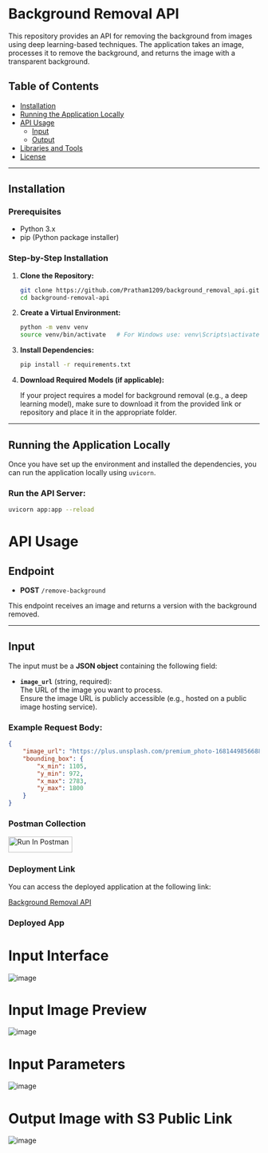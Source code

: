# Background Removal API

This repository provides an API for removing the background from images using deep learning-based techniques. The application takes an image, processes it to remove the background, and returns the image with a transparent background.

## Table of Contents

- [Installation](#installation)
- [Running the Application Locally](#running-the-application-locally)
- [API Usage](#api-usage)
  - [Input](#input)
  - [Output](#output)
- [Libraries and Tools](#libraries-and-tools)
- [License](#license)

---

## Installation

### Prerequisites

- Python 3.x
- pip (Python package installer)

### Step-by-Step Installation

1. **Clone the Repository:**

    ```bash
    git clone https://github.com/Pratham1209/background_removal_api.git
    cd background-removal-api
    ```

2. **Create a Virtual Environment:**

    ```bash
    python -m venv venv
    source venv/bin/activate   # For Windows use: venv\Scripts\activate
    ```

3. **Install Dependencies:**

    ```bash
    pip install -r requirements.txt
    ```

4. **Download Required Models (if applicable):**

    If your project requires a model for background removal (e.g., a deep learning model), make sure to download it from the provided link or repository and place it in the appropriate folder.

---

## Running the Application Locally

Once you have set up the environment and installed the dependencies, you can run the application locally using `uvicorn`.

### Run the API Server:

```bash
uvicorn app:app --reload

```

# API Usage

## Endpoint

- **POST** `/remove-background`

This endpoint receives an image and returns a version with the background removed.

---

## Input

The input must be a **JSON object** containing the following field:

- **`image_url`** (string, required):  
  The URL of the image you want to process.  
  Ensure the image URL is publicly accessible (e.g., hosted on a public image hosting service).

### Example Request Body:

```json
{
    "image_url": "https://plus.unsplash.com/premium_photo-1681449856688-2abd99ab5a73?q=80&w=2940&auto=format&fit=crop&ixlib=rb-4.0.3&ixid=M3wxMjA3fDB8MHxwaG90by1wYWdlfHx8fGVufDB8fHx8fA%3D%3D",
    "bounding_box": {
        "x_min": 1105,
        "y_min": 972,
        "x_max": 2783,
        "y_max": 1800
    }
}

```
### Postman Collection

[<img src="https://run.pstmn.io/button.svg" alt="Run In Postman" style="width: 128px; height: 32px;">](https://app.getpostman.com/run-collection/33785306-d16069c2-06a8-42eb-b135-6f8274c184de?action=collection%2Ffork&source=rip_markdown&collection-url=entityId%3D33785306-d16069c2-06a8-42eb-b135-6f8274c184de%26entityType%3Dcollection%26workspaceId%3D45dfb44a-9237-41be-9edd-bdba79abe8cd)

### Deployment Link

You can access the deployed application at the following link:

[Background Removal API](https://os--backgroundremovalapi.streamlit.app/)

### Deployed App 

# Input Interface
![image](https://github.com/user-attachments/assets/9623c46f-374d-4587-a790-56ca59161326)

# Input Image Preview
![image](https://github.com/user-attachments/assets/b0651f49-d1cb-440a-9bc0-c760bf282bfd)

# Input Parameters
![image](https://github.com/user-attachments/assets/337f9820-46aa-4c97-a929-a11aecad3d3a)

# Output Image with S3 Public Link

![image](https://github.com/user-attachments/assets/63a61225-8f59-46f3-9222-a2eab0080e2c)








 
